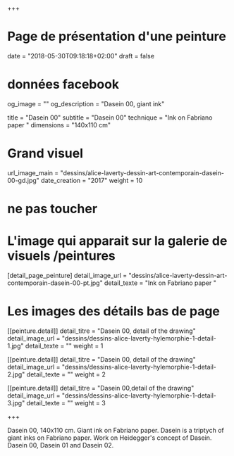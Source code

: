 +++
# Page de présentation d'une peinture
date = "2018-05-30T09:18:18+02:00"
draft = false

# données facebook
og_image = ""
og_description = "Dasein 00, giant ink"

title = "Dasein 00"
subtitle = "Dasein 00"
technique = "Ink on Fabriano paper "
dimensions = "140x110 cm"
# Grand visuel
url_image_main = "dessins/alice-laverty-dessin-art-contemporain-dasein-00-gd.jpg"
date_creation = "2017"
weight = 10

# ne pas toucher

# L'image qui apparait sur la galerie de visuels /peintures
[detail_page_peinture]
detail_image_url = "dessins/alice-laverty-dessin-art-contemporain-dasein-00-pt.jpg"
detail_texte = "Ink on Fabriano paper "

# Les images des détails bas de page
[[peinture.detail]]
detail_titre = "Dasein 00, detail of the drawing"
detail_image_url = "dessins/dessins-alice-laverty-hylemorphie-1-detail-1.jpg"
detail_texte = ""
weight = 1

[[peinture.detail]]
detail_titre = "Dasein 00, detail of the drawing"
detail_image_url = "dessins/dessins-alice-laverty-hylemorphie-1-detail-2.jpg"
detail_texte = ""
weight = 2

[[peinture.detail]]
detail_titre = "Dasein 00,detail of the drawing"
detail_image_url = "dessins/dessins-alice-laverty-hylemorphie-1-detail-3.jpg"
detail_texte = ""
weight = 3

+++

Dasein 00, 140x110 cm. Giant ink on Fabriano paper.
Dasein is a triptych of giant inks on Fabriano paper. Work on Heidegger's concept of Dasein. Dasein 00, Dasein 01 and Dasein 02.
